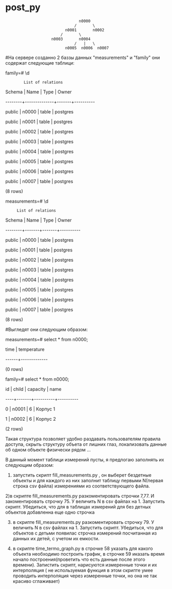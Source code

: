 # post_py

                                    n0000
                                  /       \
                              n0001       n0002
                            /       \
                        n0003       n0004
                                  /   |   \
                              n0005  n0006  n0007
#На сервере созданно 2 баззы данных "measurements" и "family" они содержат следующие таблици:

family=# \d

            List of relations
            
 Schema |     Name     | Type  |  Owner  
 
--------+--------------+-------+----------

 
 public | n0000        | table | postgres
 
 public | n0001        | table | postgres
 
 public | n0002        | table | postgres
 
 public | n0003        | table | postgres
 
 public | n0004        | table | postgres
 
 public | n0005        | table | postgres
 
 public | n0006        | table | postgres
 
 public | n0007        | table | postgres
 
(8 rows)

measurements=# \d

         List of relations
         
 Schema | Name  | Type  |  Owner  
 
--------+-------+-------+----------

 public | n0000 | table | postgres
 
 public | n0001 | table | postgres
 
 public | n0002 | table | postgres
 
 public | n0003 | table | postgres
 
 public | n0004 | table | postgres
 
 public | n0005 | table | postgres
 
 public | n0006 | table | postgres
 
 public | n0007 | table | postgres
 
(8 rows)

#Выгледят они следующим образом:

measurements=# select * from n0000;

 time | temperature 
 
------+-------------

(0 rows)

family=# select * from n0000;

 id | child | capacity |   name  
 
----+-------+----------+----------

  0 | n0001 |        6 | Корпус 1
  
  1 | n0002 |        6 | Корпус 2
  
(2 rows)

Такая структура позволяет удобно раздавать пользователям правила доступа, скрыть структуру объета от лишних глаз, локализовать данные об одном объекте физически рядом ...

В данный момент таблици измерений пусты, я предлогаю заполнять их следующим образом:

1) запустить скрипт fill_measurements.py , он выберет бездетные объекты и для каждого из них заполнит таблицу первыми N(первая строка csv файла) измерениями из соответствующего файла.

2)в скрипте fill_measurements.py разкоментировать строчки 7,77. И закоментировать строчку 75. У величить N  в csv файлах на 1. Запустить скрипт. Убедиться, что для в таблицах измерений для без детных объектов добавленна еще одно строчка

3) в скрипте fill_measurements.py разкоментировать строчку 79. У величить N  в csv файлах на 1. Запустить скрипт. Убедиться, что для объектов с детьми появилас строчка измерений посчитанная из данных их детей, с учетом их емкости.

4) в скрипте time_termo_graph.py в строчке 58 указать для какого объекта необходимо построить график, в строчке 59 иказать время начало построения(проветить что есть данные после этого времени). Запистить скрипт, нарисуются измеренные точки и их интерполяция ( не используемая функция в этом скрипте умее проводить интерполяция через измеренные точки, но она не так красиво сглаживает)



